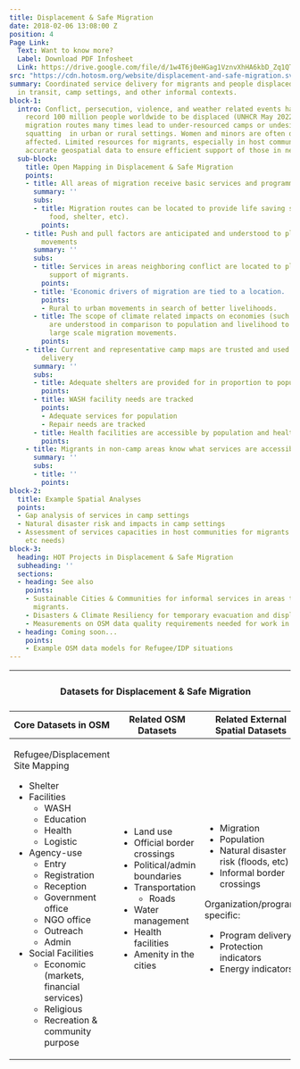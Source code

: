 ```yaml
---
title: Displacement & Safe Migration
date: 2018-02-06 13:08:00 Z
position: 4
Page Link:
  Text: Want to know more?
  Label: Download PDF Infosheet
  Link: https://drive.google.com/file/d/1w4T6j0eHGag1VznvXhHA6kbD_Zq1QTAj/preview
src: "https://cdn.hotosm.org/website/displacement-and-safe-migration.svg"
summary: Coordinated service delivery for migrants and people displaced from home
  in transit, camp settings, and other informal contexts.
block-1:
  intro: Conflict, persecution, violence, and weather related events have caused a
    record 100 million people worldwide to be displaced (UNHCR May 2022). Challenging
    migration routes many times lead to under-resourced camps or undesirable conditions
    squatting  in urban or rural settings. Women and minors are often disproportionately
    affected. Limited resources for migrants, especially in host communities, require
    accurate geospatial data to ensure efficient support of those in need.
  sub-block:
    title: Open Mapping in Displacement & Safe Migration
    points:
    - title: All areas of migration receive basic services and programming
      summary: ''
      subs:
      - title: Migration routes can be located to provide life saving services (water,
          food, shelter, etc).
        points: 
    - title: Push and pull factors are anticipated and understood to plan for population
        movements
      summary: ''
      subs:
      - title: Services in areas neighboring conflict are located to plan for better
          support of migrants.
        points: 
      - title: 'Economic drivers of migration are tied to a location. '
        points:
        - Rural to urban movements in search of better livelihoods.
      - title: The scope of climate related impacts on economies (such as drought)
          are understood in comparison to population and livelihood to anticipate
          large scale migration movements.
        points: 
    - title: Current and representative camp maps are trusted and used to plan service
        delivery
      summary: ''
      subs:
      - title: Adequate shelters are provided for in proportion to population
        points: 
      - title: WASH facility needs are tracked
        points:
        - Adequate services for population
        - Repair needs are tracked
      - title: Health facilities are accessible by population and healthcare providers
        points: 
    - title: Migrants in non-camp areas know what services are accessible.
      summary: ''
      subs:
      - title: ''
        points: 
block-2:
  title: Example Spatial Analyses
  points:
  - Gap analysis of services in camp settings
  - Natural disaster risk and impacts in camp settings
  - Assessment of services capacities in host communities for migrants (food, shelter,
    etc needs)
block-3:
  heading: HOT Projects in Displacement & Safe Migration
  subheading: ''
  sections:
  - heading: See also
    points:
    - Sustainable Cities & Communities for informal services in areas that may host
      migrants.
    - Disasters & Climate Resiliency for temporary evacuation and displacement.
    - Measurements on OSM data quality requirements needed for work in this area
  - heading: Coming soon...
    points:
    - Example OSM data models for Refugee/IDP situations
---
```


<table>
<colgroup>
<col width="10%" span="3" />
</colgroup>
<thead>
<tr>
<th colspan="3"><h4>Datasets for Displacement & Safe Migration</h4></th>
</tr>
<tr>
<th>Core Datasets in OSM</th>
<th>Related OSM Datasets</th>
<th>Related External Spatial Datasets</th>
</tr>
</thead>
<tbody>
<tr>
<td>
<p class="underline">Refugee/Displacement Site Mapping</p>
<ul>
<li>Shelter</li>
<li>Facilities
<ul>
<li>WASH</li>
<li>Education</li>
<li>Health</li>
<li>Logistic</li>
</ul>
</li>
<li>Agency-use
<ul>
<li>Entry</li>
<li>Registration</li>
<li>Reception</li>
<li>Government office</li>
<li>NGO office</li>
<li>Outreach</li>
<li>Admin</li>
</ul>
</li>
<li>Social Facilities
<ul>
<li>Economic (markets, financial services)</li>
<li>Religious</li>
<li>Recreation & community purpose</li>
</ul>
</li>
</ul>
</td>
<td>
<ul>
<li>Land use</li>
<li>Official border crossings</li>
<li>Political/admin boundaries</li>
<li>Transportation<ul><li>Roads</li></ul></li>
<li>Water management</li>
<li>Health facilities</li>
<li>Amenity in the cities</li>
</ul>
</td>
<td>
<ul>
<li>Migration</li>
<li>Population</li>
<li>Natural disaster risk (floods, etc)</li>
<li>Informal border crossings</li>
</ul>
<p>Organization/program specific:</p>
<ul>
<li>Program delivery</li>
<li>Protection indicators</li>
<li>Energy indicators</li>
</ul>
</td>
</tr></tbody></table>
